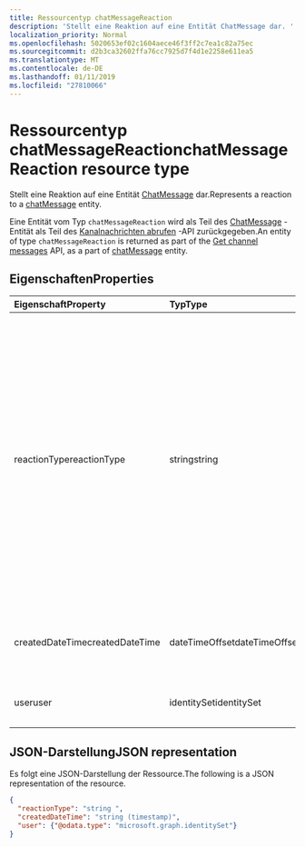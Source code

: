 ```yaml
---
title: Ressourcentyp chatMessageReaction
description: 'Stellt eine Reaktion auf eine Entität ChatMessage dar. '
localization_priority: Normal
ms.openlocfilehash: 5020653ef02c1604aece46f3ff2c7ea1c82a75ec
ms.sourcegitcommit: d2b3ca32602ffa76cc7925d7f4d1e2258e611ea5
ms.translationtype: MT
ms.contentlocale: de-DE
ms.lasthandoff: 01/11/2019
ms.locfileid: "27810066"
---
```

# <a name="chatmessagereaction-resource-type"></a><span data-ttu-id="248e1-103">Ressourcentyp chatMessageReaction</span><span class="sxs-lookup"><span data-stu-id="248e1-103">chatMessageReaction resource type</span></span>

<span data-ttu-id="248e1-104">Stellt eine Reaktion auf eine Entität [ChatMessage](chatmessage.md) dar.</span><span class="sxs-lookup"><span data-stu-id="248e1-104">Represents a reaction to a [chatMessage](chatmessage.md) entity.</span></span> 

<span data-ttu-id="248e1-105">Eine Entität vom Typ `chatMessageReaction` wird als Teil des [ChatMessage](chatmessage.md) -Entität als Teil des [Kanalnachrichten abrufen](../api/channel-get-message.md) -API zurückgegeben.</span><span class="sxs-lookup"><span data-stu-id="248e1-105">An entity of type `chatMessageReaction` is returned as part of the [Get channel messages](../api/channel-get-message.md) API, as a part of [chatMessage](chatmessage.md) entity.</span></span>

## <a name="properties"></a><span data-ttu-id="248e1-106">Eigenschaften</span><span class="sxs-lookup"><span data-stu-id="248e1-106">Properties</span></span>
| <span data-ttu-id="248e1-107">Eigenschaft</span><span class="sxs-lookup"><span data-stu-id="248e1-107">Property</span></span>     | <span data-ttu-id="248e1-108">Typ</span><span class="sxs-lookup"><span data-stu-id="248e1-108">Type</span></span>   |<span data-ttu-id="248e1-109">Beschreibung</span><span class="sxs-lookup"><span data-stu-id="248e1-109">Description</span></span>|
|:---------------|:--------|:----------|
|<span data-ttu-id="248e1-110">reactionType</span><span class="sxs-lookup"><span data-stu-id="248e1-110">reactionType</span></span>|<span data-ttu-id="248e1-111">string</span><span class="sxs-lookup"><span data-stu-id="248e1-111">string</span></span>| <span data-ttu-id="248e1-112">Der Typ der Reaktion.</span><span class="sxs-lookup"><span data-stu-id="248e1-112">The type of reaction.</span></span> <span data-ttu-id="248e1-113">Geplante Werte:</span><span class="sxs-lookup"><span data-stu-id="248e1-113">Planned values include:</span></span> <br><ul><li><span data-ttu-id="248e1-114">Wie - wie eine Nachricht Inhalte leer in diesem Fall ist.</span><span class="sxs-lookup"><span data-stu-id="248e1-114">Like - Like a message, content is blank in this case.</span></span></li><li><span data-ttu-id="248e1-115">Emoji - Emoji Reaktion.</span><span class="sxs-lookup"><span data-stu-id="248e1-115">Emoji - Emoji reaction.</span></span> <span data-ttu-id="248e1-116">Inhalt wird auf Unicodewert, der die Emoji festgelegt.</span><span class="sxs-lookup"><span data-stu-id="248e1-116">Content is set to unicode value of the emoji.</span></span></li><li><span data-ttu-id="248e1-117">Label - wird Inhalt auf die Zeichenfolge die Bezeichnung festgelegt.</span><span class="sxs-lookup"><span data-stu-id="248e1-117">Label - Content is set to the string in the label.</span></span></li></ul>|
|<span data-ttu-id="248e1-118">createdDateTime</span><span class="sxs-lookup"><span data-stu-id="248e1-118">createdDateTime</span></span>|<span data-ttu-id="248e1-119">dateTimeOffset</span><span class="sxs-lookup"><span data-stu-id="248e1-119">dateTimeOffset</span></span>|<span data-ttu-id="248e1-120">UTC-Zeitstempel der Stamm Nachricht im ISO 8601-Format.</span><span class="sxs-lookup"><span data-stu-id="248e1-120">UTC timestamp of the root message in ISO-8601 format.</span></span>|
|<span data-ttu-id="248e1-121">user</span><span class="sxs-lookup"><span data-stu-id="248e1-121">user</span></span>|<span data-ttu-id="248e1-122">identitySet</span><span class="sxs-lookup"><span data-stu-id="248e1-122">identitySet</span></span>|<span data-ttu-id="248e1-123">Der Benutzer, die an die Nachricht reagiert.</span><span class="sxs-lookup"><span data-stu-id="248e1-123">The user who reacted to the message.</span></span>|

## <a name="json-representation"></a><span data-ttu-id="248e1-124">JSON-Darstellung</span><span class="sxs-lookup"><span data-stu-id="248e1-124">JSON representation</span></span>

<span data-ttu-id="248e1-125">Es folgt eine JSON-Darstellung der Ressource.</span><span class="sxs-lookup"><span data-stu-id="248e1-125">The following is a JSON representation of the resource.</span></span>

<!-- {
  "blockType": "resource",
  "optionalProperties": [
    "content"
  ],
  "baseType": "microsoft.graph.entity",
  "@odata.type": "microsoft.graph.chatMessageReaction"
}-->

```json
{
  "reactionType": "string ",
  "createdDateTime": "string (timestamp)",
  "user": {"@odata.type": "microsoft.graph.identitySet"}
}

```

<!-- uuid: 8fcb5dbc-d5aa-4681-8e31-b001d5168d79
2015-10-25 14:57:30 UTC -->
<!-- {
  "type": "#page.annotation",
  "description": "chat message reaction resource",
  "keywords": "",
  "section": "documentation",
  "tocPath": ""
}-->
